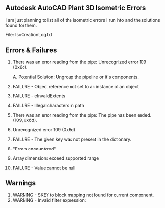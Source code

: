 ## Autodesk AutoCAD Plant 3D Isometric Errors
I am just planning to list all of the isometric errors I run into and the solutions found for them.

File: IsoCreationLog.txt

## Errors & Failures
1. There was an error reading from the pipe: Unrecognized error 109 (0x6d).
    
    A. Potential Solution: Ungroup the pipeline or it's components.
    
3. FAILURE - Object reference not set to an instance of an object
4. FAILURE - eInvalidExtents
5. FAILURE - Illegal characters in path
6. There was an error reading from the pipe: The pipe has been ended. (109, 0x6d).
7. Unrecognized error 109 (0x6d)
8. FAILURE - The given key was not present in the dictionary.
9. "Errors encountered"
10. Array dimensions exceed supported range
11. FAILURE - Value cannot be null


## Warnings
1. WARNING - SKEY to block mapping not found for current component.
2. WARNING - Invalid filter expression:
